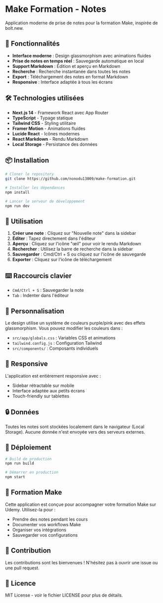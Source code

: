 # Make Formation - Notes

Application moderne de prise de notes pour la formation Make, inspirée de bolt.new.

## 🚀 Fonctionnalités

- **Interface moderne** : Design glassmorphism avec animations fluides
- **Prise de notes en temps réel** : Sauvegarde automatique en local
- **Support Markdown** : Édition et aperçu en Markdown
- **Recherche** : Recherche instantanée dans toutes les notes
- **Export** : Téléchargement des notes en format Markdown
- **Responsive** : Interface adaptée à tous les écrans

## 🛠️ Technologies utilisées

- **Next.js 14** - Framework React avec App Router
- **TypeScript** - Typage statique
- **Tailwind CSS** - Styling utilitaire
- **Framer Motion** - Animations fluides
- **Lucide React** - Icônes modernes
- **React Markdown** - Rendu Markdown
- **Local Storage** - Persistance des données

## 📦 Installation

```bash
# Cloner le repository
git clone https://github.com/nonodu13009/make-formation.git

# Installer les dépendances
npm install

# Lancer le serveur de développement
npm run dev
```

## 🎯 Utilisation

1. **Créer une note** : Cliquez sur "Nouvelle note" dans la sidebar
2. **Éditer** : Tapez directement dans l'éditeur
3. **Aperçu** : Cliquez sur l'icône "œil" pour voir le rendu Markdown
4. **Rechercher** : Utilisez la barre de recherche dans la sidebar
5. **Sauvegarder** : Cmd/Ctrl + S ou cliquez sur l'icône de sauvegarde
6. **Exporter** : Cliquez sur l'icône de téléchargement

## ⌨️ Raccourcis clavier

- `Cmd/Ctrl + S` : Sauvegarder la note
- `Tab` : Indenter dans l'éditeur

## 🎨 Personnalisation

Le design utilise un système de couleurs purple/pink avec des effets glassmorphism. Vous pouvez modifier les couleurs dans :

- `src/app/globals.css` : Variables CSS et animations
- `tailwind.config.js` : Configuration Tailwind
- `src/components/` : Composants individuels

## 📱 Responsive

L'application est entièrement responsive avec :
- Sidebar rétractable sur mobile
- Interface adaptée aux petits écrans
- Touch-friendly sur tablettes

## 🔒 Données

Toutes les notes sont stockées localement dans le navigateur (Local Storage). Aucune donnée n'est envoyée vers des serveurs externes.

## 🚀 Déploiement

```bash
# Build de production
npm run build

# Démarrer en production
npm start
```

## 📝 Formation Make

Cette application est conçue pour accompagner votre formation Make sur Udemy. Utilisez-la pour :

- Prendre des notes pendant les cours
- Documenter vos workflows Make
- Organiser vos intégrations
- Sauvegarder vos configurations

## 🤝 Contribution

Les contributions sont les bienvenues ! N'hésitez pas à ouvrir une issue ou une pull request.

## 📄 Licence

MIT License - voir le fichier LICENSE pour plus de détails.